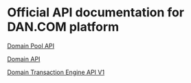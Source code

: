 # Official API documentation for DAN.COM platform

[Domain Pool API](dan_seller_api/domain_pool.md)

[Domain API](dan_seller_api/domain_api.md)

[Domain Transaction Engine API V1](domain_transaction_engine/v1/README.md)
